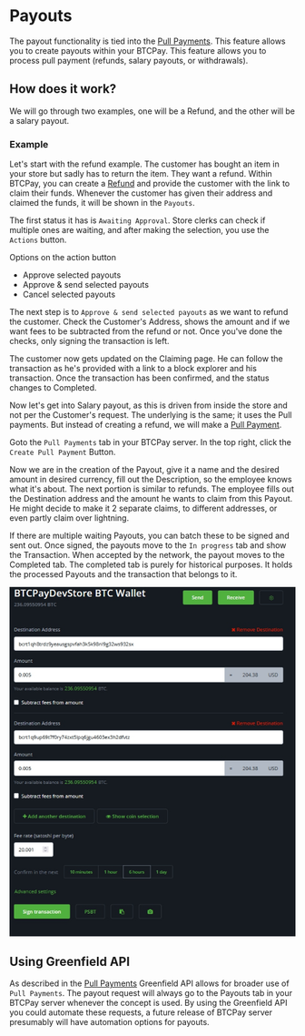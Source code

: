 # Payouts

The payout functionality is tied into the [Pull Payments](./PullPayments.md). This feature allows you to create payouts within your BTCPay.
This feature allows you to process pull payment (refunds, salary payouts, or withdrawals).

## How does it work?

We will go through two examples, one will be a Refund, and the other will be a salary payout.

### Example

Let's start with the refund example.
The customer has bought an item in your store but sadly has to return the item. They want a refund.
Within BTCPay, you can create a [Refund](./Refund.md) and provide the customer with the link to claim their funds.
Whenever the customer has given their address and claimed the funds, it will be shown in the `Payouts`.

The first status it has is `Awaiting Approval`.
Store clerks can check if multiple ones are waiting, and after making the selection, you use the `Actions` button.

Options on the action button

- Approve selected payouts
- Approve & send selected payouts
- Cancel selected payouts

The next step is to `Approve & send selected payouts` as we want to refund the customer.
Check the Customer's Address, shows the amount and if we want fees to be subtracted from the refund or not.
Once you've done the checks, only signing the transaction is left.

The customer now gets updated on the Claiming page. He can follow the transaction as he's provided with a link to a block explorer and his transaction.
Once the transaction has been confirmed, and the status changes to Completed.

Now let's get into Salary payout, as this is driven from inside the store and not per the Customer's request.
The underlying is the same; it uses the Pull payments. But instead of creating a refund, we will make a [Pull Payment](./PullPayments.md).

Goto the `Pull Payments` tab in your BTCPay server.
In the top right, click the `Create Pull Payment` Button.

Now we are in the creation of the Payout, give it a name and the desired amount in desired currency, fill out the Description, so the employee knows what it's about.
The next portion is similar to refunds. The employee fills out the Destination address and the amount he wants to claim from this Payout. He might decide to make it 2 separate claims, to different addresses, or even partly claim over lightning.

If there are multiple waiting Payouts, you can batch these to be signed and sent out. Once signed, the payouts move to the `In progress` tab and show the Transaction.
When accepted by the network, the payout moves to the Completed tab.
The completed tab is purely for historical purposes. It holds the processed Payouts and the transaction that belongs to it.

![BTCPay Server Payouts tab](./img/refunds/batch-payouts.jpg 'BTCPay Server refund feature')

## Using Greenfield API

As described in the [Pull Payments](./PullPayments.md#greenfield-api) Greenfield API allows for broader use of `Pull Payments`.
The payout request will always go to the Payouts tab in your BTCPay server whenever the concept is used.
By using the Greenfield API you could automate these requests, a future release of BTCPay server presumably will have automation options for payouts.
